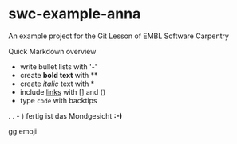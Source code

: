 # swc-example-anna
An example project for the Git Lesson of EMBL Software Carpentry

Quick Markdown overview

- write bullet lists with '-'
- create **bold text** with **
- create *italic* text with *
- include [links](https://embl.de) with [] and ()
- type `code` with backtips


. . - ) fertig ist das Mondgesicht **:-)**

gg emoji
